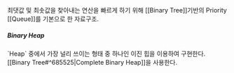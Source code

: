 최댓값 및 최솟값을 찾아내는 연산을 빠르게 하기 위해 [[Binary Tree]]기반의 Priority [[Queue]]를 기본으로 한 자료구조.

<h5>Binary Heap</h5>
`Heap` 중에서 가장 널리 쓰이는 형태 중 하나인 이진 힙을 이용하여 구현한다. [[Binary Tree#^685525|Complete Binary Heap]]을 사용한다.